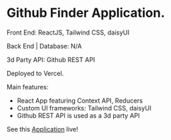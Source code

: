 # Github Finder Application.

Front End:
ReactJS, Tailwind CSS, daisyUI

Back End | Database: 
N/A

3d Party API:
Github REST API

Deployed to Vercel.

Main features:
- React App featuring Context API, Reducers
- Custom UI frameworks: Tailwind CSS, daisyUI
- Github REST API is used as a 3d party API


See this [Application](https://github-finder-five-ecru.vercel.app/) live!